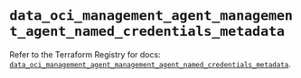# `data_oci_management_agent_management_agent_named_credentials_metadata`

Refer to the Terraform Registry for docs: [`data_oci_management_agent_management_agent_named_credentials_metadata`](https://registry.terraform.io/providers/oracle/oci/7.19.0/docs/data-sources/management_agent_management_agent_named_credentials_metadata).
